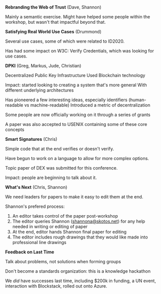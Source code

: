 **Rebranding the Web of Trust** (Dave, Shannon)

Mainly a semantic exercise. Might have helped some people within the workshop, but wasn't that impactful beyond that.

**Satisfying Real World Use Cases** (Drummond)

Several use cases, some of which were related to ID2020.

Has had some impact on W3C: Verify Credentials, which was looking for use cases.

**DPKI** (Greg, Markus, Jude, Christian)

Decentralized Public Key Infrastructure
Used Blockchain technology 

Impact: started looking to creating a system that's more general
With different underlying architectures

Has pioneered a few interesting ideas, especially identifiers (human-readable vs machine-readable)
Introduced a metric of decentralization

Some people are now officially working on it through a series of grants

A paper was also accepted to USENIX containing some of these core concepts

**Smart Signatures** (Chris)

Simple code that at the end verifies or doesn't verify.

Have begun to work on a language to allow for more complex options. 

Topic paper of DEX was submitted for this conference.

Impact: people are beginning to talk about it.

**What's Next** (Chris, Shannon)

We need leaders for papers to make it easy to edit them at the end.

Shannon's prefered process:

1. An editor takes control of the paper post-workshop
2. The editor queries Shannon (shannona@skotos.net) for any help needed in writing or editing of paper
3. At the end, editor hands Shannon final paper for editing
4. The editor includes rough drawings that they would like made into professional line drawings

**Feedback on Last Time**

Talk about problems, not solutions when forming groups

Don't become a standards organization: this is a knowledge hackathon

We _did_ have successes last time, including $200k in funding, a UN event, interaction with Blockstack, rolled out onto Azure.
